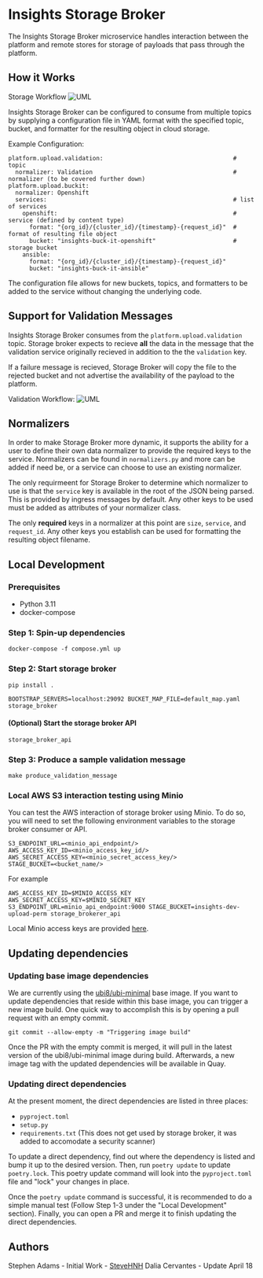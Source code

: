 # Insights Storage Broker

The Insights Storage Broker microservice handles interaction between the platform and remote stores for storage of payloads that pass through the platform.

## How it Works

Storage Workflow
![UML](http://www.plantuml.com/plantuml/png/PO_DJiD038JlUOfv0LuW1rHnuumuHywkarhD_iXsAi7Jqx2DIidHCplVpfpCINrD2zwpoNnsmuSNfPdnfkN2sd5syI_OEbfG6JaENgg4hfAw1AcK7TOYmzWYaPn6CeRvhxg62_j3ZMmkcLnAtht_z9VNPsI_Vu5sGpcmNDb0I6osEPEMT3jRk-Vu4PUB9bhacmr-PcpTC1L5rHBOJF9yGFmTqoEKAlVm90l3ImCzjg4zFN2EytjysixQUldDdxSgLuaS8NcpxhWXKUrEdEEQbXy0 "Insights Storage Broker")

Insights Storage Broker can be configured to consume from multiple topics by supplying a configuration file in YAML format with the specified topic, bucket, and formatter for the resulting object in cloud storage.

Example Configuration:

    platform.upload.validation:                                     # topic
      normalizer: Validation                                        # normalizer (to be covered further down)
    platform.upload.buckit:
      normalizer: Openshift
      services:                                                     # list of services
        openshift:                                                  # service (defined by content type)
          format: "{org_id}/{cluster_id}/{timestamp}-{request_id}"  # format of resulting file object
          bucket: "insights-buck-it-openshift"                      # storage bucket
        ansible:
          format: "{org_id}/{cluster_id}/{timestamp}-{request_id}"
          bucket: "insights-buck-it-ansible"

The configuration file allows for new buckets, topics, and formatters to be added to the service without changing the underlying code.

## Support for Validation Messages

Insights Storage Broker consumes from the `platform.upload.validation` topic. Storage broker expects to recieve **all** the data in the message that the validation service originally recieved in addition to the the `validation` key.

If a failure message is recieved, Storage Broker will copy the file to the rejected bucket and not advertise the availability of the payload to the platform.

Validation Workflow:
![UML](http://www.plantuml.com/plantuml/png/hLAxRjmm4Epr5GlMbWzvL48W6EbI94tQ0C8UjISpvaFXBXKSZFnxI4idMxX74KG50N5dPdU6-y22KPApyCMp6Hw5uRk4Y0F1vnYUA5PZhXjjHlG24rhJenW_T4nnCfegycBa2AD5EOJekZJQW7rtGWQ_4U1PkzlFsbV8EA6nkBTKPGdS8rCclj2IVY9vlOtqaxIShi-dgzlhSpN0IMjYtXrojnG9NFx9NIgqCjUeXpS-87_VWX34aXE4muKu6dXMaNubOkbChnfGkDTz_UxzXu_gxeTNhtAbjWoW_XJj6n7MxJQtTVHrvCBVOkhsQgeDO3zH5CFaoByuMMimuh6WBxYzeVVyAMIOyMZ1yG0wUCd2xHse56rn-YWoShFRuM--dr_hFbUoSR9CK1xWF6l_NxDU7laVibwODxD-kvvDzZyUy-4S-aj1Ri7gQvY8Jxc3X6MhOGQe8h2XrErcxPkLMjfMb5i-v2Cv-nS0 "Validation Workflow")

## Normalizers

In order to make Storage Broker more dynamic, it supports the ability for a user to define their own data normalizer to provide the required keys to the service. Normalizers can be found in `normalizers.py` and more can be added
if need be, or a service can choose to use an existing normalizer.

The only requirmeent for Storage Broker to determine which normalizer to use is that the `service` key is available in the root of the JSON being parsed. This is provided by ingress messages by default. Any other keys to be used must be
added as attributes of your normalizer class.

The only **required** keys in a normalizer at this point are `size`, `service`, and `request_id`. Any other keys you establish can be used for formatting the resulting object filename.


## Local Development

### Prerequisites

* Python 3.11
* docker-compose

### Step 1: Spin-up dependencies

```
docker-compose -f compose.yml up
```

### Step 2: Start storage broker

```
pip install .

BOOTSTRAP_SERVERS=localhost:29092 BUCKET_MAP_FILE=default_map.yaml storage_broker
```

#### (Optional) Start the storage broker API

```
storage_broker_api
```

### Step 3: Produce a sample validation message

```
make produce_validation_message
```

### Local AWS S3 interaction testing using Minio

You can test the AWS interaction of storage broker using Minio.
To do so, you will need to set the following environment variables to the storage broker consumer or API.

```
S3_ENDPOINT_URL=<minio_api_endpoint/>
AWS_ACCESS_KEY_ID=<minio_access_key_id/>
AWS_SECRET_ACCESS_KEY=<minio_secret_access_key/>
STAGE_BUCKET=<bucket_name/>
```

For example
```
AWS_ACCESS_KEY_ID=$MINIO_ACCESS_KEY AWS_SECRET_ACCESS_KEY=$MINIO_SECRET_KEY S3_ENDPOINT_URL=minio_api_endpoint:9000 STAGE_BUCKET=insights-dev-upload-perm storage_brokerer_api
```

Local Minio access keys are provided [here](https://github.com/RedHatInsights/insights-storage-broker/blob/master/.env).

## Updating dependencies

### Updating base image dependencies

We are currently using the [ubi8/ubi-minimal](https://catalog.redhat.com/software/containers/ubi8/ubi-minimal/5c359a62bed8bd75a2c3fba8?architecture=amd64&image=65bba3c874ca1a2ae9885926) base image.
If you want to update dependencies that reside within this base image, you can trigger a new image build.
One quick way to accomplish this is by opening a pull request with an empty commit.
```
git commit --allow-empty -m "Triggering image build"
```
Once the PR with the empty commit is merged, it will pull in the latest version of the ubi8/ubi-minimal image during build. Afterwards, a new image tag with the updated dependencies will be available in Quay.

### Updating direct dependencies

At the present moment, the direct dependencies are listed in three places:

* `pyproject.toml`
* `setup.py`
* `requirements.txt` (This does not get used by storage broker, it was added to accomodate a security scanner)

To update a direct dependency, find out where the dependency is listed and bump it up to the desired version.
Then, run `poetry update` to update `poetry.lock`.
This poetry update command will look into the `pyproject.toml` file and "lock" your changes in place.

Once the `poetry update` command is successful, it is recommended to do a simple manual test (Follow Step 1-3 under the "Local Development" section).
Finally, you can open a PR and merge it to finish updating the direct dependencies.

## Authors

Stephen Adams - Initial Work - [SteveHNH](https://www.github.com/SteveHNH)
Dalia Cervantes - Update April 18
